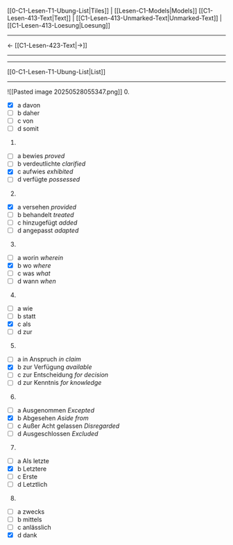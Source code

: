    [[0-C1-Lesen-T1-Ubung-List|Tiles]] | [[Lesen-C1-Models|Models]]
   [[C1-Lesen-413-Text|Text]]  | [[C1-Lesen-413-Unmarked-Text|Unmarked-Text]] | [[C1-Lesen-413-Loesung|Loesung]]

---

←         [[C1-Lesen-423-Text|→]]

---
---

[[0-C1-Lesen-T1-Ubung-List|List]]

---

![[Pasted image 20250528055347.png]] 0.

- [x] a davon
- [ ] b daher
- [ ] c von
- [ ] d somit

1.

- [ ] a bewies _proved_
- [ ] b verdeutlichte _clarified_
- [x] c aufwies _exhibited_
- [ ] d verfügte _possessed_

2.

- [x] a versehen _provided_
- [ ] b behandelt _treated_
- [ ] c hinzugefügt _added_
- [ ] d angepasst _adapted_

3.

- [ ] a worin _wherein_
- [x] b wo _where_
- [ ] c was _what_
- [ ] d wann _when_

4.

- [ ] a wie
- [ ] b statt
- [x] c als
- [ ] d zur

5.

- [ ] a in Anspruch _in claim_
- [x] b zur Verfügung _available_
- [ ] c zur Entscheidung _for decision_
- [ ] d zur Kenntnis _for knowledge_

6.

- [ ] a Ausgenommen _Excepted_
- [x] b Abgesehen _Aside from_
- [ ] c Außer Acht gelassen _Disregarded_
- [ ] d Ausgeschlossen _Excluded_

7.

- [ ] a Als letzte
- [x] b Letztere
- [ ] c Erste
- [ ] d Letztlich

8.

- [ ] a zwecks
- [ ] b mittels
- [ ] c anlässlich
- [x] d dank

